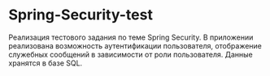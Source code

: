 # Spring-Security-test
Реализация тестового задания по теме Spring Security.
В приложении реализована возможность аутентификации пользователя, отображение служебных сообщений в зависимости от роли пользователя.
Данные хранятся в базе SQL.
